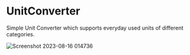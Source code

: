 # UnitConverter
Simple Unit Converter which supports everyday used units of different categories.

![Screenshot 2023-08-16 014736](https://github.com/kamran2malik4/UnitConverter/assets/119792582/9fcdad3c-f8e4-484f-a670-01407a926953)
